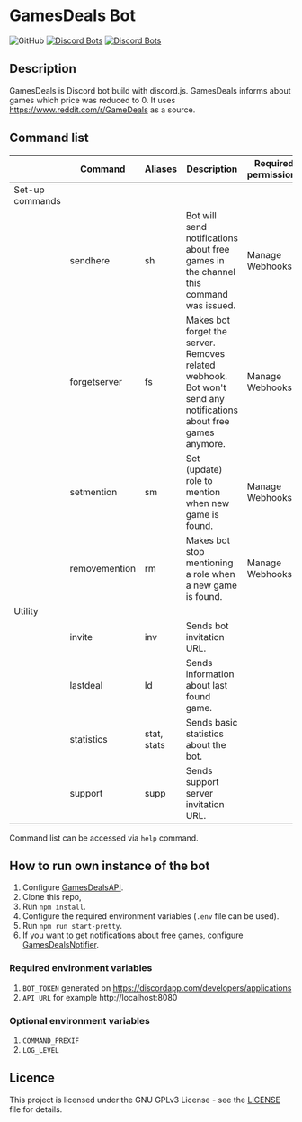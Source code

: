 # GamesDeals Bot

![GitHub](https://img.shields.io/github/license/mikolajkalwa/GamesDealsBot.svg)
[![Discord Bots](https://discordbots.org/api/widget/status/396466836331429889.svg?noavatar=true)](https://discordbots.org/bot/396466836331429889)
[![Discord Bots](https://discordbots.org/api/widget/servers/396466836331429889.svg?noavatar=true)](https://discordbots.org/bot/396466836331429889)

## Description

GamesDeals is Discord bot build with discord.js. GamesDeals informs about games which price was reduced to 0. It uses https://www.reddit.com/r/GameDeals as a source.

## Command list 

|                 | Command       | Aliases     | Description                                                                                                      | Required permissions |
| --------------- | ------------- | ----------- | ---------------------------------------------------------------------------------------------------------------- | -------------------- |
| Set-up commands |               |             |                                                                                                                  |                      |
|                 | sendhere      | sh          | Bot will send notifications about free games in the channel this command was issued.                             | Manage Webhooks      |
|                 | forgetserver  | fs          | Makes bot forget the server. Removes related webhook. Bot won't send any notifications about free games anymore. | Manage Webhooks      |
|                 | setmention    | sm          | Set (update) role to mention when new game is found.                                                             | Manage Webhooks      |
|                 | removemention | rm          | Makes bot stop mentioning a role when a new game is found.                                                       | Manage Webhooks      |
| Utility         |               |             |                                                                                                                  |                      |
|                 | invite        | inv         | Sends bot invitation URL.                                                                                        |                      |
|                 | lastdeal      | ld          | Sends information about last found game.                                                                         |                      |
|                 | statistics    | stat, stats | Sends basic statistics about the bot.                                                                            |                      |
|                 | support       | supp        | Sends support server invitation URL.                                                                             |                      |

Command list can be accessed via `help` command.

## How to run own instance of the bot

1. Configure [GamesDealsAPI](https://github.com/mikolajkalwa/GamesDealsAPI).
2. Clone this repo,
3. Run `npm install`.
4. Configure the required environment variables (`.env` file can be used).
5. Run `npm run start-pretty`.
6. If you want to get notifications about free games, configure [GamesDealsNotifier](https://github.com/mikolajkalwa/GamesDealsNotifier).

### Required environment variables

1. `BOT_TOKEN` generated on https://discordapp.com/developers/applications
2. `API_URL` for example http://localhost:8080

### Optional environment variables

1. `COMMAND_PREXIF`
2. `LOG_LEVEL`

## Licence 

This project is licensed under the GNU GPLv3 License - see the [LICENSE](LICENSE) file for details.